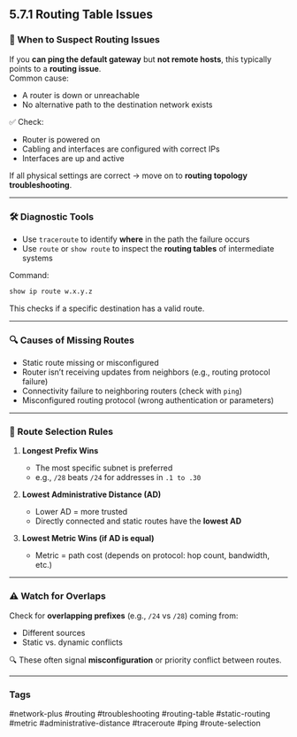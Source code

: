 ## 5.7.1 Routing Table Issues

### 🧠 When to Suspect Routing Issues

If you **can ping the default gateway** but **not remote hosts**, this typically points to a **routing issue**.  
Common cause:  
- A router is down or unreachable  
- No alternative path to the destination network exists  

✅ Check:  
- Router is powered on  
- Cabling and interfaces are configured with correct IPs  
- Interfaces are up and active  

If all physical settings are correct → move on to **routing topology troubleshooting**.

---

### 🛠️ Diagnostic Tools

- Use `traceroute` to identify **where** in the path the failure occurs  
- Use `route` or `show route` to inspect the **routing tables** of intermediate systems

Command:
```bash
show ip route w.x.y.z
```
This checks if a specific destination has a valid route.

---

### 🔍 Causes of Missing Routes

- Static route missing or misconfigured  
- Router isn’t receiving updates from neighbors (e.g., routing protocol failure)  
- Connectivity failure to neighboring routers (check with `ping`)  
- Misconfigured routing protocol (wrong authentication or parameters)

---

### 🧱 Route Selection Rules

1. **Longest Prefix Wins**  
   - The most specific subnet is preferred  
   - e.g., `/28` beats `/24` for addresses in `.1 to .30`

2. **Lowest Administrative Distance (AD)**  
   - Lower AD = more trusted  
   - Directly connected and static routes have the **lowest AD**

3. **Lowest Metric Wins (if AD is equal)**  
   - Metric = path cost (depends on protocol: hop count, bandwidth, etc.)

---

### ⚠️ Watch for Overlaps

Check for **overlapping prefixes** (e.g., `/24` vs `/28`) coming from:
- Different sources  
- Static vs. dynamic conflicts  

🔍 These often signal **misconfiguration** or priority conflict between routes.

---

### Tags

#network-plus #routing #troubleshooting #routing-table #static-routing #metric #administrative-distance #traceroute #ping #route-selection
